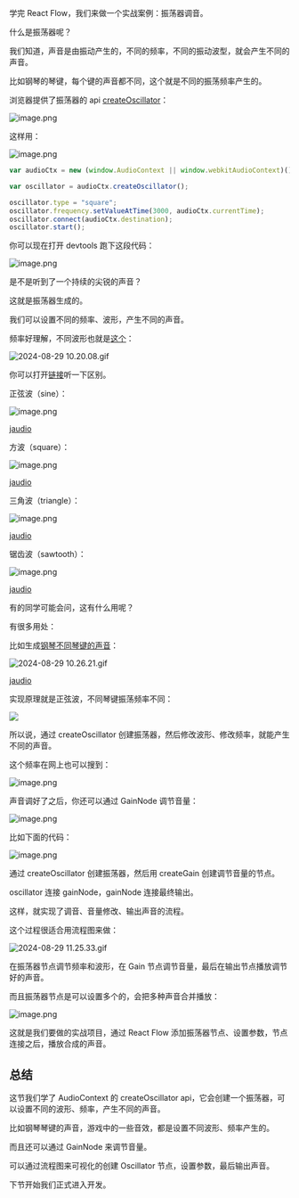 学完 React Flow，我们来做一个实战案例：振荡器调音。

什么是振荡器呢？

我们知道，声音是由振动产生的，不同的频率，不同的振动波型，就会产生不同的声音。

比如钢琴的琴键，每个键的声音都不同，这个就是不同的振荡频率产生的。

浏览器提供了振荡器的 api [createOscillator](https://developer.mozilla.org/zh-CN/docs/Web/API/BaseAudioContext/createOscillator)：

![image.png](https://p1-juejin.byteimg.com/tos-cn-i-k3u1fbpfcp/5be7e989fe38400d8b8ae26faec675dd~tplv-k3u1fbpfcp-jj-mark:0:0:0:0:q75.image#?w=2096&h=1088&s=256001&e=png&b=fdfdfd)

这样用：

![image.png](https://p6-juejin.byteimg.com/tos-cn-i-k3u1fbpfcp/f76178ba184743b4a9fcf60dcc0cdaf2~tplv-k3u1fbpfcp-jj-mark:0:0:0:0:q75.image#?w=1920&h=814&s=223068&e=png&b=f9f9f9)

```javascript
var audioCtx = new (window.AudioContext || window.webkitAudioContext)();

var oscillator = audioCtx.createOscillator();

oscillator.type = "square";
oscillator.frequency.setValueAtTime(3000, audioCtx.currentTime);
oscillator.connect(audioCtx.destination);
oscillator.start();
```
你可以现在打开 devtools 跑下这段代码：

![image.png](https://p6-juejin.byteimg.com/tos-cn-i-k3u1fbpfcp/ae53f88cabcb4d628646cb0d7a96732b~tplv-k3u1fbpfcp-jj-mark:0:0:0:0:q75.image#?w=1504&h=590&s=118890&e=png&b=fefefe)

是不是听到了一个持续的尖锐的声音？

这就是振荡器生成的。

我们可以设置不同的频率、波形，产生不同的声音。

频率好理解，不同波形也就是[这个](https://codepen.io/gregh/pen/LxJEaj)：

![2024-08-29 10.20.08.gif](https://p3-juejin.byteimg.com/tos-cn-i-k3u1fbpfcp/636f36ba40404518ab6ce06ecea6be36~tplv-k3u1fbpfcp-jj-mark:0:0:0:0:q75.image#?w=2766&h=1460&s=874135&e=gif&f=69&b=2a2a2a)

你可以打开[链接](https://codepen.io/gregh/pen/LxJEaj)听一下区别。

正弦波（sine）：

![image.png](https://p3-juejin.byteimg.com/tos-cn-i-k3u1fbpfcp/5854ea822b5f458ea75badafecd6a9a9~tplv-k3u1fbpfcp-jj-mark:0:0:0:0:q75.image#?w=698&h=162&s=37694&e=png&b=f6f8fa)

[jaudio](https://lf-activity-static.juejin.cn/obj/juejin-activity-static/user_book/2788017216685118_1724899586576_5433.mp3)

方波（square）：

![image.png](https://p9-juejin.byteimg.com/tos-cn-i-k3u1fbpfcp/04cd53d5e8154eb9ac20482fc90b5b19~tplv-k3u1fbpfcp-jj-mark:0:0:0:0:q75.image#?w=698&h=174&s=34281&e=png&b=f6f8fa)

[jaudio](https://lf-activity-static.juejin.cn/obj/juejin-activity-static/user_book/2788017216685118_1724899664151_1724.mp3)

三角波（triangle）：

![image.png](https://p9-juejin.byteimg.com/tos-cn-i-k3u1fbpfcp/f991a4a81268452592ff1f0b573a3c62~tplv-k3u1fbpfcp-jj-mark:0:0:0:0:q75.image#?w=684&h=138&s=36931&e=png&b=f6f8fa)

[jaudio](https://lf-activity-static.juejin.cn/obj/juejin-activity-static/user_book/2788017216685118_1724899767351_9069.mp3)

锯齿波（sawtooth）：

![image.png](https://p1-juejin.byteimg.com/tos-cn-i-k3u1fbpfcp/e868bf67c1814905b2aca18a25867f5e~tplv-k3u1fbpfcp-jj-mark:0:0:0:0:q75.image#?w=678&h=158&s=39250&e=png&b=f6f8fa)

[jaudio](https://lf-activity-static.juejin.cn/obj/juejin-activity-static/user_book/2788017216685118_1724899782636_3047.mp3)

有的同学可能会问，这有什么用呢？

有很多用处：

比如生成[钢琴不同琴键的声音](https://codepen.io/gregh/pen/RKVNgB)：

![2024-08-29 10.26.21.gif](https://p1-juejin.byteimg.com/tos-cn-i-k3u1fbpfcp/d5d36f789ced4eeca937266e213e7243~tplv-k3u1fbpfcp-jj-mark:0:0:0:0:q75.image#?w=2766&h=1460&s=2112049&e=gif&f=45&b=372648)

[jaudio](https://lf-activity-static.juejin.cn/obj/juejin-activity-static/user_book/2788017216685118_1724898368513_3903.mp3)

实现原理就是正弦波，不同琴键振荡频率不同：

![](https://p1-juejin.byteimg.com/tos-cn-i-k3u1fbpfcp/606bc955c240439aa41a10323fcfd6bf~tplv-k3u1fbpfcp-jj-mark:0:0:0:0:q75.image#?w=2446&h=680&s=308389&e=png&b=1d1e22)

所以说，通过 createOscillator 创建振荡器，然后修改波形、修改频率，就能产生不同的声音。

这个频率在网上也可以搜到：

![image.png](https://p1-juejin.byteimg.com/tos-cn-i-k3u1fbpfcp/8cce4d7f32444398954286643ae003d8~tplv-k3u1fbpfcp-jj-mark:0:0:0:0:q75.image#?w=1376&h=738&s=126363&e=png&b=fcfcfc)

声音调好了之后，你还可以通过 GainNode 调节音量：

![image.png](https://p1-juejin.byteimg.com/tos-cn-i-k3u1fbpfcp/87f76649d5804886939a110ecbe5b8e4~tplv-k3u1fbpfcp-jj-mark:0:0:0:0:q75.image#?w=2118&h=1050&s=283114&e=png&b=fefefe)

比如下面的代码：

![image.png](https://p3-juejin.byteimg.com/tos-cn-i-k3u1fbpfcp/f3a1e0b5050846408516edb514ee5dd3~tplv-k3u1fbpfcp-jj-mark:0:0:0:0:q75.image#?w=1248&h=912&s=144831&e=png&b=1d1e22)

通过 createOscillator 创建振荡器，然后用 createGain 创建调节音量的节点。

oscillator 连接 gainNode，gainNode 连接最终输出。

这样，就实现了调音、音量修改、输出声音的流程。

这个过程很适合用流程图来做：


![2024-08-29 11.25.33.gif](https://p6-juejin.byteimg.com/tos-cn-i-k3u1fbpfcp/57e0abb72c85403f8c81df1acb3f90c0~tplv-k3u1fbpfcp-jj-mark:0:0:0:0:q75.image#?w=2202&h=1320&s=344159&e=gif&f=35&b=fdfdfd)

在振荡器节点调节频率和波形，在 Gain 节点调节音量，最后在输出节点播放调节好的声音。

而且振荡器节点是可以设置多个的，会把多种声音合并播放：

![image.png](https://p9-juejin.byteimg.com/tos-cn-i-k3u1fbpfcp/eaeabb7bd9d54cb58ebeb0eb83643571~tplv-k3u1fbpfcp-jj-mark:0:0:0:0:q75.image#?w=1680&h=1264&s=241781&e=png&b=fdfdfd)

这就是我们要做的实战项目，通过 React Flow 添加振荡器节点、设置参数，节点连接之后，播放合成的声音。

## 总结

这节我们学了 AudioContext 的 createOscillator api，它会创建一个振荡器，可以设置不同的波形、频率，产生不同的声音。

比如钢琴琴键的声音，游戏中的一些音效，都是设置不同波形、频率产生的。

而且还可以通过 GainNode 来调节音量。

可以通过流程图来可视化的创建 Oscillator 节点，设置参数，最后输出声音。

下节开始我们正式进入开发。
